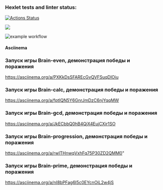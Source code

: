 ### Hexlet tests and linter status:
[![Actions Status](https://github.com/SvetlanaGreenFox/frontend-project-lvl1/workflows/hexlet-check/badge.svg)](https://github.com/SvetlanaGreenFox/frontend-project-lvl1/actions)

<a href="https://codeclimate.com/github/codeclimate/codeclimate/maintainability"><img src="https://api.codeclimate.com/v1/badges/a99a88d28ad37a79dbf6/maintainability" /></a>

![example workflow](https://github.com/SvetlanaGreenFox/frontend-project-lvl1/actions/workflows/linter-check.yml/badge.svg)

#### Asciinema

### Запуск игры Brain-even, демонстрация победы и поражения

https://asciinema.org/a/PXKkDsSFAREcGvQVFSuqDlOiu

### Запуск игры Brain-calc, демонстрация победы и поражения

https://asciinema.org/a/fptIQN5Y6GnrJmDzC6njYqqMW

### Запуск игры Brain-gcd, демонстрация победы и поражения

https://asciinema.org/a/JkECbbQ0hB4QjX4EujCXir1SO

### Запуск игры Brain-progression, демонстрация победы и поражения

https://asciinema.org/a/rwITHnwqVxhFq75P30ZD2QMM0"

### Запуск игры Brain-prime, демонстрация победы и поражения

https://asciinema.org/a/nI8bPFag6I5c0EYcnOiL2w4jS



